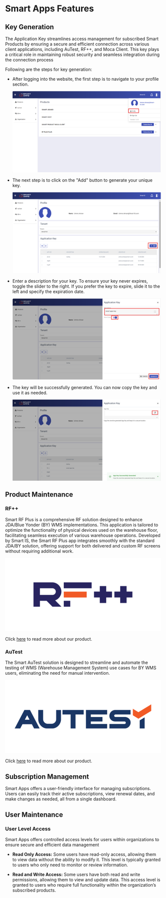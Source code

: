 # Smart Apps Features
  

## Key Generation

The Application Key streamlines access management for subscribed Smart Products by ensuring a secure and efficient connection across various client applications, including AuTest, RF++, and Moca Client. This key plays a critical role in maintaining robust security and seamless integration during the connection process

Following are the steps for key generation:
- After logging into the website, the first step is to navigate to your profile section.

  ![profile-key](./.attachments/profile_forkey.png) 

- The next step is to click on the "Add" button to generate your unique key.

  ![profile-key](./.attachments/add_forkey.png) 

- Enter a description for your key. To ensure your key never expires, toggle the slider to the right. If you prefer the key to expire, slide it to the left and specify the expiration date.

  ![profile-key](./.attachments/generate_key.png) 

- The key will be successfully generated. You can now copy the key and use it as needed.

  ![profile-key](./.attachments/key_generated.png) 

## Product Maintenance

### RF++
Smart RF Plus is a comprehensive RF solution designed to enhance JDA/Blue Yonder (BY) WMS implementations. This application is tailored to optimize the functionality of physical devices used on the warehouse floor, facilitating seamless execution of various warehouse operations. Developed by Smart IS, the Smart RF Plus app integrates smoothly with the standard JDA/BY solution, offering support for both delivered and custom RF screens without requiring additional work.

![profile-key](./.attachments/WMS%20Products-06.png) 


Click [here](https://oracularis.github.io/smartrf/#/./readme) to read more about our product. 

### AuTest
The Smart AuTest solution is designed to streamline and automate the testing of WMS (Warehouse Management System) use cases for BY WMS users, eliminating the need for manual intervention.  

![profile-key](./.attachmentS/WMS%20Products-01.png) 

Click [here](https://oracularis.github.io/autest/#/./readme) to read more about our product. 


## Subscription Management
Smart Apps offers a user-friendly interface for managing subscriptions. Users can easily track their active subscriptions, view renewal dates, and make changes as needed, all from a single dashboard. 

## User Maintenance 

### User Level Access 
Smart Apps offers controlled access levels for users within organizations to ensure secure and efficient data management

- **Read Only Access:**  Some users have read-only access, allowing them to view data without the ability to modify it. This level is typically granted to users who only need to monitor or review information.

- **Read and Write Access:** Some users have both read and write permissions, allowing them to view and update data. This access level is granted to users who require full functionality within the organization’s subscribed products.



